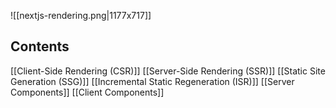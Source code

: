 ![[nextjs-rendering.png|1177x717]]


## **Contents**

[[Client-Side Rendering (CSR)]]
[[Server-Side Rendering (SSR)]]
[[Static Site Generation (SSG)]]
[[Incremental Static Regeneration (ISR)]]
[[Server Components]]
[[Client Components]]